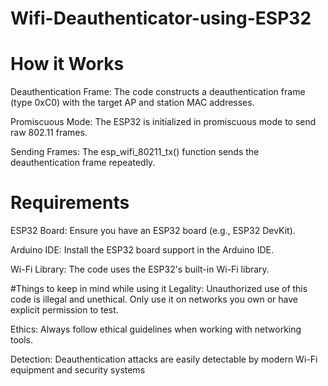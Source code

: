 # Wifi-Deauthenticator-using-ESP32

# How it Works
Deauthentication Frame: The code constructs a deauthentication frame (type 0xC0) with the target AP and station MAC addresses.

Promiscuous Mode: The ESP32 is initialized in promiscuous mode to send raw 802.11 frames.

Sending Frames: The esp_wifi_80211_tx() function sends the deauthentication frame repeatedly.

# Requirements
ESP32 Board: Ensure you have an ESP32 board (e.g., ESP32 DevKit).

Arduino IDE: Install the ESP32 board support in the Arduino IDE.

Wi-Fi Library: The code uses the ESP32's built-in Wi-Fi library.

#Things to keep in mind while using it 
Legality: Unauthorized use of this code is illegal and unethical. Only use it on networks you own or have explicit permission to test.

Ethics: Always follow ethical guidelines when working with networking tools.

Detection: Deauthentication attacks are easily detectable by modern Wi-Fi equipment and security systems
